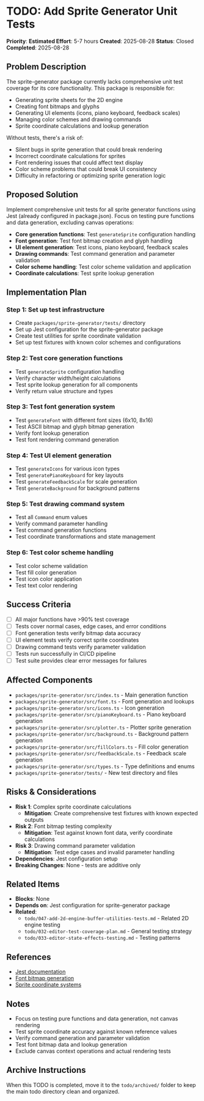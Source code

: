 # TODO: Add Sprite Generator Unit Tests

**Priority**:
**Estimated Effort**: 5-7 hours
**Created**: 2025-08-28
**Status**: Closed
**Completed**: 2025-08-28

## Problem Description

The sprite-generator package currently lacks comprehensive unit test coverage for its core functionality. This package is responsible for:
- Generating sprite sheets for the 2D engine
- Creating font bitmaps and glyphs
- Generating UI elements (icons, piano keyboard, feedback scales)
- Managing color schemes and drawing commands
- Sprite coordinate calculations and lookup generation

Without tests, there's a risk of:
- Silent bugs in sprite generation that could break rendering
- Incorrect coordinate calculations for sprites
- Font rendering issues that could affect text display
- Color scheme problems that could break UI consistency
- Difficulty in refactoring or optimizing sprite generation logic

## Proposed Solution

Implement comprehensive unit tests for all sprite generator functions using Jest (already configured in package.json). Focus on testing pure functions and data generation, excluding canvas operations:

- **Core generation functions**: Test `generateSprite` configuration handling
- **Font generation**: Test font bitmap creation and glyph handling
- **UI element generation**: Test icons, piano keyboard, feedback scales
- **Drawing commands**: Test command generation and parameter validation
- **Color scheme handling**: Test color scheme validation and application
- **Coordinate calculations**: Test sprite lookup generation

## Implementation Plan

### Step 1: Set up test infrastructure
- Create `packages/sprite-generator/tests/` directory
- Set up Jest configuration for the sprite-generator package
- Create test utilities for sprite coordinate validation
- Set up test fixtures with known color schemes and configurations

### Step 2: Test core generation functions
- Test `generateSprite` configuration handling
- Verify character width/height calculations
- Test sprite lookup generation for all components
- Verify return value structure and types

### Step 3: Test font generation system
- Test `generateFont` with different font sizes (6x10, 8x16)
- Test ASCII bitmap and glyph bitmap generation
- Verify font lookup generation
- Test font rendering command generation

### Step 4: Test UI element generation
- Test `generateIcons` for various icon types
- Test `generatePianoKeyboard` for key layouts
- Test `generateFeedbackScale` for scale generation
- Test `generateBackground` for background patterns

### Step 5: Test drawing command system
- Test all `Command` enum values
- Verify command parameter handling
- Test command generation functions
- Test coordinate transformations and state management

### Step 6: Test color scheme handling
- Test color scheme validation
- Test fill color generation
- Test icon color application
- Test text color rendering

## Success Criteria

- [ ] All major functions have >90% test coverage
- [ ] Tests cover normal cases, edge cases, and error conditions
- [ ] Font generation tests verify bitmap data accuracy
- [ ] UI element tests verify correct sprite coordinates
- [ ] Drawing command tests verify parameter validation
- [ ] Tests run successfully in CI/CD pipeline
- [ ] Test suite provides clear error messages for failures

## Affected Components

- `packages/sprite-generator/src/index.ts` - Main generation function
- `packages/sprite-generator/src/font.ts` - Font generation and lookups
- `packages/sprite-generator/src/icons.ts` - Icon generation
- `packages/sprite-generator/src/pianoKeyboard.ts` - Piano keyboard generation
- `packages/sprite-generator/src/plotter.ts` - Plotter sprite generation
- `packages/sprite-generator/src/background.ts` - Background pattern generation
- `packages/sprite-generator/src/fillColors.ts` - Fill color generation
- `packages/sprite-generator/src/feedbackScale.ts` - Feedback scale generation
- `packages/sprite-generator/src/types.ts` - Type definitions and enums
- `packages/sprite-generator/tests/` - New test directory and files

## Risks & Considerations

- **Risk 1**: Complex sprite coordinate calculations
  - **Mitigation**: Create comprehensive test fixtures with known expected outputs
- **Risk 2**: Font bitmap testing complexity
  - **Mitigation**: Test against known font data, verify coordinate calculations
- **Risk 3**: Drawing command parameter validation
  - **Mitigation**: Test edge cases and invalid parameter handling
- **Dependencies**: Jest configuration setup
- **Breaking Changes**: None - tests are additive only

## Related Items

- **Blocks**: None
- **Depends on**: Jest configuration for sprite-generator package
- **Related**: 
  - `todo/047-add-2d-engine-buffer-utilities-tests.md` - Related 2D engine testing
  - `todo/032-editor-test-coverage-plan.md` - General testing strategy
  - `todo/033-editor-state-effects-testing.md` - Testing patterns

## References

- [Jest documentation](https://jestjs.io/docs/getting-started)
- [Font bitmap generation](https://en.wikipedia.org/wiki/Bitmap_font)
- [Sprite coordinate systems](https://en.wikipedia.org/wiki/Sprite_(computer_graphics))

## Notes

- Focus on testing pure functions and data generation, not canvas rendering
- Test sprite coordinate accuracy against known reference values
- Verify command generation and parameter validation
- Test font bitmap data and lookup generation
- Exclude canvas context operations and actual rendering tests

## Archive Instructions

When this TODO is completed, move it to the `todo/archived/` folder to keep the main todo directory clean and organized. 